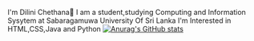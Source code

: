  I'm Dilini Chethana👋
 I am a student,studying Computing and Information Sysytem at Sabaragamuwa University Of Sri Lanka
 I'm Interested in HTML,CSS,Java and Python
[![Anurag's GitHub stats](https://github-readme-stats.vercel.app/api?username=DiliniChethana)](https://github.com/DiliniChethana/github-readme-stats)
